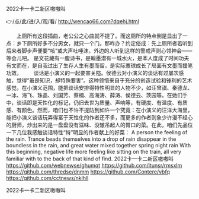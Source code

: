 
2022卡一卡二新区嗷嗷叫




👉/点/此/进/入/观/看/ http://wencao66.com?dqehj.html




　　上厕所有这段插曲，老公公之心曲就不提了。而这厕所的特点倒是显出了一点：乡下厕所好多不分男女，就只一个门。那咋办？约定俗成：先上厕所者若听到后来者脚步声便要“咳”或大声吐唾沫，外边的人听到这样的警戒声则心领神会——等会儿吧。
是文花藏有一腹诗书，是翰墨潜有一城水火，是本人度成了时间功夫有文而在，是自我过出了生存人生有墨而留，是实际寰球成长了局面有文墨而援笔功效。
　　谈话是小演义的一起要害关隘。侯德云对小演义的谈话有过屡次感触，觉得“虽是知识，却特殊要害”。这种领悟来自于充分的创造试验和锋利的艺术感觉。在小演义范围，能把谈话安排得特性明显的人物不少，如汪曾祺、秦德龙、一冰、海飞、珠晶、刘国芳、蔡楠、高海涛、薛涛、侯德云、茨园等。在她们手中，谈话即是天性化的标记，仍旧去世为质量、声响等，有硬度、有温度、有质感、有颜色。然而，咱们也不许不提防到如许一个究竟：在小演义的汪洋大海里，能把小演义谈话玩弄得富于天性化的作者还不多，而更多的作者则象少许漫不经心的厨师，炒出来的是一盘盘没有滋味、没辙吊起人的胃口的菜。在此，咱们先品位一下几位我感触谈话特性“特”明显的作者献上的好菜：
A person the feeling of the rain.
Trance beads themselves into a drop of rain disappear in the boundless in the rain, and great water mixed together spring night rain
With this beginning, negative life more feeling like sitting on the train, all very familiar with to the back of that kind of find.
2022卡一卡二新区嗷嗷叫 https://github.com/webnewse/ghumqt
https://github.com/itunsr/rmsxlm
https://github.com/thredse/dnmm
https://github.com/Contere/vbfq
https://github.com/cctnews/nklhll





2022卡一卡二新区嗷嗷叫
